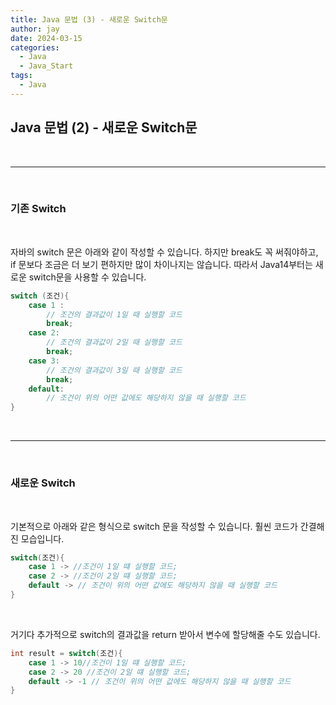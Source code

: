 ```yaml
---
title: Java 문법 (3) - 새로운 Switch문
author: jay
date: 2024-03-15
categories:
  - Java
  - Java_Start
tags:
  - Java
---
```

## **Java 문법 (2) - 새로운 Switch문**

<br />

---

<br/>

### **기존 Switch**
<br/>

자바의 switch 문은 아래와 같이 작성할 수 있습니다. 하지만 break도 꼭 써줘야하고, if 문보다 조금은 더 보기 편하지만 많이 차이나지는 않습니다. 따라서 Java14부터는 새로운 switch문을 사용할 수 있습니다.

```java
switch (조건){  
	case 1 :  
		// 조건의 결과값이 1일 때 실행할 코드  
		break;  
	case 2:  
		// 조건의 결과값이 2일 때 실행할 코드
		break;  
	case 3:  
		// 조건의 결과값이 3일 때 실행할 코드
		break;  
	default:  
		// 조건이 위의 어떤 값에도 해당하지 않을 때 실행할 코드
}
```

<br/>

---

<br />

### **새로운 Switch**
<br/>

기본적으로 아래와 같은 형식으로 switch 문을 작성할 수 있습니다. 훨씬 코드가 간결해진 모습입니다.


```java
switch(조건){
	case 1 -> //조건이 1일 떄 실행할 코드;
	case 2 -> //조건이 2일 떄 실행할 코드;
	default -> // 조건이 위의 어떤 값에도 해당하지 않을 때 실행할 코드 
}
```

<br/>

거기다 추가적으로 switch의 결과값을 return 받아서 변수에 할당해줄 수도 있습니다.

```java
int result = switch(조건){
	case 1 -> 10//조건이 1일 떄 실행할 코드;
	case 2 -> 20 //조건이 2일 떄 실행할 코드;
	default -> -1 // 조건이 위의 어떤 값에도 해당하지 않을 때 실행할 코드 
}
```